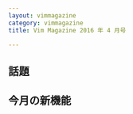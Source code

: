 ```yaml
---
layout: vimmagazine
category: vimmagazine
title: Vim Magazine 2016 年 4 月号

---
```


## 話題

## 今月の新機能

